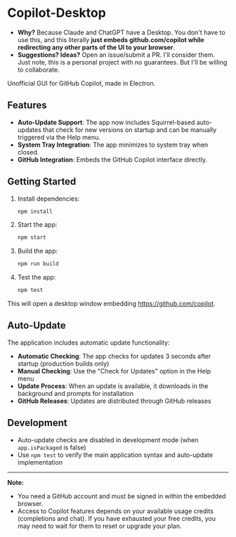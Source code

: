 # Copilot-Desktop

- **Why?** Because Claude and ChatGPT have a Desktop. You don't have to use this, and this literally **just embeds github.com/copilot while redirecting any other parts of the UI to your browser**.
- **Suggestions? Ideas?** Open an issue/submit a PR. I'll consider them. Just note, this is a personal project with no guarantees. But I'll be willing to collaborate.

Unofficial GUI for GitHub Copilot, made in Electron.

## Features

- **Auto-Update Support**: The app now includes Squirrel-based auto-updates that check for new versions on startup and can be manually triggered via the Help menu.
- **System Tray Integration**: The app minimizes to system tray when closed.
- **GitHub Integration**: Embeds the GitHub Copilot interface directly.

## Getting Started

1. Install dependencies:
    ```sh
    npm install
    ```
2. Start the app:
    ```sh
    npm start
    ```
3. Build the app:
    ```sh
    npm run build
    ```
4. Test the app:
    ```sh
    npm test
    ```

This will open a desktop window embedding https://github.com/copilot.

## Auto-Update

The application includes automatic update functionality:

- **Automatic Checking**: The app checks for updates 3 seconds after startup (production builds only)
- **Manual Checking**: Use the "Check for Updates" option in the Help menu
- **Update Process**: When an update is available, it downloads in the background and prompts for installation
- **GitHub Releases**: Updates are distributed through GitHub releases

## Development

- Auto-update checks are disabled in development mode (when `app.isPackaged` is false)
- Use `npm test` to verify the main application syntax and auto-update implementation

---

**Note:**
- You need a GitHub account and must be signed in within the embedded browser.
- Access to Copilot features depends on your available usage credits (completions and chat). If you have exhausted your free credits, you may need to wait for them to reset or upgrade your plan.